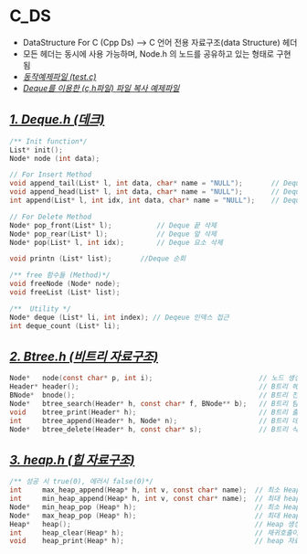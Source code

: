 # C_DS
- DataStructure For C (Cpp Ds) --> C 언어 전용 자료구조(data Structure) 헤더 
- 모든 헤더는 동시에 사용 가능하며, Node.h 의 노드를 공유하고 있는 형태로 구현됨  
- [_동작예제파일 (test.c)_](https://github.com/20190511/C_DS/blob/main/test.c)
- [_Deque를 이용한 (c,h파일) 파일 복사 예제파일_](https://github.com/20190511/C_DS/blob/main/test_filecopy.c)

## [_1. Deque.h (데크)_](https://github.com/20190511/C_DS/blob/main/deque.h)

```C
/** Init function*/
List* init();
Node* node (int data);

// For Insert Method
void append_tail(List* l, int data, char* name = "NULL");       // Deque 앞에 연결
void append_head(List* l, int data, char* name = "NULL");       // Deque 끝에 연결
int append(List* l, int idx, int data, char* name = "NULL");    // Deque index 요소 연결

// For Delete Method
Node* pop_front(List* l);           // Deque 끝 삭제
Node* pop_rear(List* l);            // Deque 앞 삭제
Node* pop(List* l, int idx);        // Deque 요소 삭제

void printn (List* list);       //Deque 순회

/** free 함수들 (Method)*/
void freeNode (Node* node);
void freeList (List* list);

/**  Utility */
Node* deque (List* li, int index); // Deqeue 인덱스 접근
int deque_count (List* li);
```

## [_2. Btree.h (비트리 자료구조)_](https://github.com/20190511/C_DS/blob/main/btree.h)
```C
Node*   node(const char* p, int i);                          // 노드 생성자 (내부실행파일에서 사용)
Header* header();                                            // B트리 헤더 생성자
BNode*  bnode();                                             // B트리 전용 노드 (내부실행파일에서 사용)
Node*   btree_search(Header* h, const char* f, BNode** b);   // B트리 탐색 함수
void    btree_print(Header* h);                              // B트리 출력 함수 (트리형태로 출력, Queue 이용 + BFS 순회)
int     btree_append(Header* h, Node* n);                    // B트리 데이터 추가 함수
Node*   btree_delete(Header* h, const char* s);              // B트리 삭제 함수.
```

## [_3. heap.h (힙 자료구조)_](https://github.com/20190511/C_DS/blob/main/heap.h)
```C
/** 성공 시 true(0), 에러시 false(0)*/
int     max_heap_append(Heap* h, int v, const char* name);  // 최소 Heap 추가, name이 NULL 이면 Heap 생성순서대로 name 설정
int     min_heap_append(Heap* h, int v, const char* name);  // 최대 heap 추가, name이 NULL 이면 Heap 생성순서대로 name 설정
Node*   min_heap_pop (Heap* h);                             // 최소 Heap Pop -> Pop 한 최소 Key값 노드 리턴
Node*   max_heap_pop (Heap* h);                             // 최대 Heap Pop -> Pop 한 최대 Key값 노드 리턴
Heap*   heap();                                             // Heap 생성자
int     heap_clear(Heap* h);                                // 재귀호출이 아닌 while 후위탐색으로 전 노드 삭제
void    heap_print(Heap* h);                                // heap 자료구조 전체 출력 (트리형태로 출력 : 임시 큐 구현해서 사용 (BFS))
```

